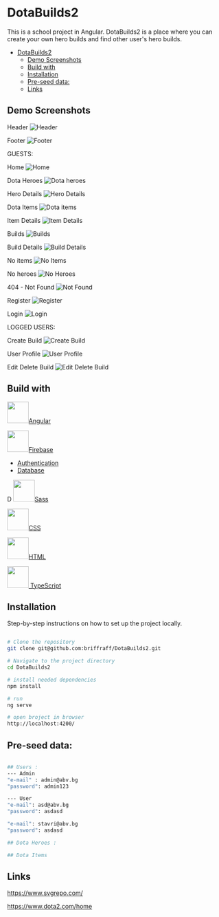 # DotaBuilds2
This is a school project in Angular. DotaBuilds2 is a place where you can create your own hero builds and find other user's hero builds.

- [DotaBuilds2](#dotabuilds2)
  - [Demo Screenshots](#demo-screenshots)
  - [Build with](#build-with)
  - [Installation](#installation)
  - [Pre-seed data:](#pre-seed-data)
  - [Links](#links)

## Demo Screenshots

Header
![Header](./public/readme/header.jpg)

Footer
![Footer](./public/readme/footer.jpg)

GUESTS:

Home
![Home](./public/readme/home.jpg)

Dota Heroes
![Dota heroes](./public/readme/heroes.jpg)

Hero Details
![Hero Details](./public/readme/hero-details.jpg)


Dota Items
![Dota items](./public/readme/items.jpg)

Item Details
![Item Details](./public/readme/itemDetails.jpg)

Builds
![Builds](./public/readme/builds.jpg)

Build Details
![Build Details](./public/readme/buildDetails.jpg)

No items
![No Items](./public/readme/no-items.jpg)

No heroes
![No Heroes](./public/readme/no-heroes.jpg)

404 - Not Found
![Not Found](./public/readme/404.jpg)

Register
![Register](./public/readme/register.jpg)

Login
![Login](./public/readme/login.jpg)

LOGGED USERS:

Create Build
![Create Build](./public/readme/build-creator.jpg)

User Profile
![User Profile](./public/readme/profile.jpg)

Edit Delete Build
![Edit Delete Build](./public/readme/editDeleteBuild.jpg)


## Build with 
<img src="./public/readme/angular.svg" width="50px" height="50px">[Angular](https://angular.dev/)

<img src="./public/readme/firebase.svg" width="50px" height="50px">[Firebase](https://firebase.google.com/)

- [Authentication](https://firebase.google.com/products/auth)
- [Database](https://firebase.google.com/products/firestore)

D
<img src="./public/readme/sass.svg" width="50px" height="50px">[Sass](https://sass-lang.com/)

<img src="./public/readme/css.svg" width="50px" height="50px">[CSS](https://bg.wikipedia.org/wiki/CSS)

<img src="./public/readme/html.svg" width="50px" height="50px">[HTML](https://bg.wikipedia.org/wiki/HTML)

<img src="./public/readme/typescript.svg" width="50px" height="50px">[ TypeScript](https://www.typescriptlang.org/)

## Installation

Step-by-step instructions on how to set up the project locally.

```bash

# Clone the repository
git clone git@github.com:briffraff/DotaBuilds2.git

# Navigate to the project directory
cd DotaBuilds2

# install needed dependencies
npm install

# run
ng serve

# open broject in browser
http://localhost:4200/

```

## Pre-seed data:
```bash

## Users :
--- Admin
"e-mail" : admin@abv.bg
"password": admin123

--- User
"e-mail": asd@abv.bg
"password": asdasd

"e-mail": stavri@abv.bg
"password": asdasd

## Dota Heroes :

## Dota Items

```
## Links
https://www.svgrepo.com/

https://www.dota2.com/home
